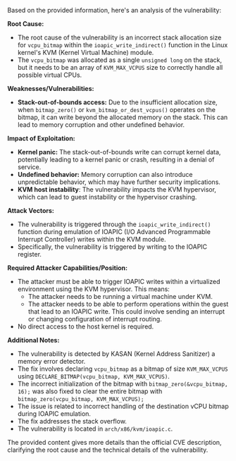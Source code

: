 Based on the provided information, here's an analysis of the vulnerability:

**Root Cause:**

- The root cause of the vulnerability is an incorrect stack allocation size for `vcpu_bitmap` within the `ioapic_write_indirect()` function in the Linux kernel's KVM (Kernel Virtual Machine) module.
- The `vcpu_bitmap` was allocated as a single `unsigned long` on the stack, but it needs to be an array of `KVM_MAX_VCPUS` size to correctly handle all possible virtual CPUs.

**Weaknesses/Vulnerabilities:**

-   **Stack-out-of-bounds access:** Due to the insufficient allocation size, when `bitmap_zero()` or `kvm_bitmap_or_dest_vcpus()` operates on the bitmap, it can write beyond the allocated memory on the stack. This can lead to memory corruption and other undefined behavior.

**Impact of Exploitation:**

-   **Kernel panic:** The stack-out-of-bounds write can corrupt kernel data, potentially leading to a kernel panic or crash, resulting in a denial of service.
-   **Undefined behavior:** Memory corruption can also introduce unpredictable behavior, which may have further security implications.
-   **KVM host instability**: The vulnerability impacts the KVM hypervisor, which can lead to guest instability or the hypervisor crashing.

**Attack Vectors:**

-   The vulnerability is triggered through the `ioapic_write_indirect()` function during emulation of IOAPIC (I/O Advanced Programmable Interrupt Controller) writes within the KVM module.
- Specifically, the vulnerability is triggered by writing to the IOAPIC register.

**Required Attacker Capabilities/Position:**

- The attacker must be able to trigger IOAPIC writes within a virtualized environment using the KVM hypervisor. This means:
    - The attacker needs to be running a virtual machine under KVM.
    - The attacker needs to be able to perform operations within the guest that lead to an IOAPIC write. This could involve sending an interrupt or changing configuration of interrupt routing.
- No direct access to the host kernel is required.

**Additional Notes:**

- The vulnerability is detected by KASAN (Kernel Address Sanitizer) a memory error detector.
- The fix involves declaring `vcpu_bitmap` as a bitmap of size `KVM_MAX_VCPUS` using `DECLARE_BITMAP(vcpu_bitmap, KVM_MAX_VCPUS)`.
- The incorrect initialization of the bitmap with `bitmap_zero(&vcpu_bitmap, 16);` was also fixed to clear the entire bitmap with `bitmap_zero(vcpu_bitmap, KVM_MAX_VCPUS);`
- The issue is related to incorrect handling of the destination vCPU bitmap during IOAPIC emulation.
- The fix addresses the stack overflow.
- The vulnerability is located in `arch/x86/kvm/ioapic.c`.

The provided content gives more details than the official CVE description, clarifying the root cause and the technical details of the vulnerability.
